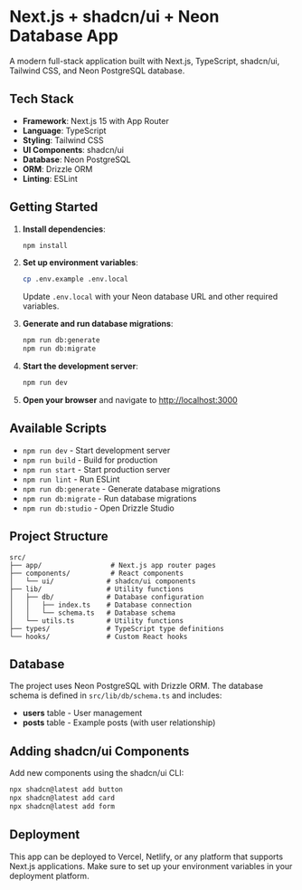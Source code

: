 # Next.js + shadcn/ui + Neon Database App

A modern full-stack application built with Next.js, TypeScript, shadcn/ui, Tailwind CSS, and Neon PostgreSQL database.

## Tech Stack

- **Framework**: Next.js 15 with App Router
- **Language**: TypeScript
- **Styling**: Tailwind CSS
- **UI Components**: shadcn/ui
- **Database**: Neon PostgreSQL
- **ORM**: Drizzle ORM
- **Linting**: ESLint

## Getting Started

1. **Install dependencies**:
   ```bash
   npm install
   ```

2. **Set up environment variables**:
   ```bash
   cp .env.example .env.local
   ```
   
   Update `.env.local` with your Neon database URL and other required variables.

3. **Generate and run database migrations**:
   ```bash
   npm run db:generate
   npm run db:migrate
   ```

4. **Start the development server**:
   ```bash
   npm run dev
   ```

5. **Open your browser** and navigate to [http://localhost:3000](http://localhost:3000)

## Available Scripts

- `npm run dev` - Start development server
- `npm run build` - Build for production
- `npm run start` - Start production server
- `npm run lint` - Run ESLint
- `npm run db:generate` - Generate database migrations
- `npm run db:migrate` - Run database migrations
- `npm run db:studio` - Open Drizzle Studio

## Project Structure

```
src/
├── app/                 # Next.js app router pages
├── components/          # React components
│   └── ui/             # shadcn/ui components
├── lib/                # Utility functions
│   ├── db/             # Database configuration
│   │   ├── index.ts    # Database connection
│   │   └── schema.ts   # Database schema
│   └── utils.ts        # Utility functions
├── types/              # TypeScript type definitions
└── hooks/              # Custom React hooks
```

## Database

The project uses Neon PostgreSQL with Drizzle ORM. The database schema is defined in `src/lib/db/schema.ts` and includes:

- **users** table - User management
- **posts** table - Example posts (with user relationship)

## Adding shadcn/ui Components

Add new components using the shadcn/ui CLI:

```bash
npx shadcn@latest add button
npx shadcn@latest add card
npx shadcn@latest add form
```

## Deployment

This app can be deployed to Vercel, Netlify, or any platform that supports Next.js applications. Make sure to set up your environment variables in your deployment platform.
